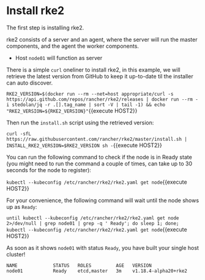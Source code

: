 # Install rke2

The first step is installing rke2. 

rke2 consists of a server and an agent, where the server will run the master components, and the agent the worker components.

- Host `node01` will function as server

There is a simple `curl` oneliner to install rke2, in this example, we will retrieve the latest version from GitHub to keep it up-to-date til the installer can auto discover.

`RKE2_VERSION=$(docker run --rm --net=host appropriate/curl -s https://api.github.com/repos/rancher/rke2/releases | docker run --rm -i stedolan/jq -r .[].tag_name | sort -V | tail -1) && echo "RKE2_VERSION=${RKE2_VERSION}"`{{execute HOST2}}

Then run the `install.sh` script using the retrieved version:

`curl -sfL https://raw.githubusercontent.com/rancher/rke2/master/install.sh | INSTALL_RKE2_VERSION=$RKE2_VERSION sh -`{{execute HOST2}}

You can run the following command to check if the node is in Ready state (you might need to run the command a couple of times, can take up to 30 seconds for the node to register):

`kubectl --kubeconfig /etc/rancher/rke2/rke2.yaml get node`{{execute HOST2}}

For your convenience, the following command will wait until the node shows up as `Ready`:

`until kubectl --kubeconfig /etc/rancher/rke2/rke2.yaml get node 2>/dev/null | grep node01 | grep -q ' Ready'; do sleep 1; done; kubectl --kubeconfig /etc/rancher/rke2/rke2.yaml get node`{{execute HOST2}}

As soon as it shows `node01` with status `Ready`, you have built your single host cluster!

```
NAME             STATUS   ROLES         AGE   VERSION
node01           Ready    etcd,master   3m    v1.18.4-alpha20+rke2
```
